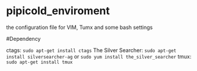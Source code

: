# pipicold_enviroment
the configuration file for VIM, Tumx and some bash settings


#Dependency

ctags: `sudo apt-get install ctags`
The Silver Searcher: `sudo apt-get install silversearcher-ag` or `sudo yum install the_silver_searcher`
tmux: `sudo apt-get install tmux`

